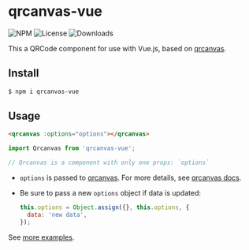 qrcanvas-vue
===

![NPM](https://img.shields.io/npm/v/qrcanvas-vue.svg)
![License](https://img.shields.io/npm/l/qrcanvas-vue.svg)
![Downloads](https://img.shields.io/npm/dt/qrcanvas-vue.svg)

This a QRCode component for use with Vue.js, based on [qrcanvas](https://github.com/gera2ld/qrcanvas).

Install
---

``` sh
$ npm i qrcanvas-vue
```

Usage
---

``` html
<qrcanvas :options="options"></qrcanvas>
```

``` javascript
import Qrcanvas from 'qrcanvas-vue';

// Qrcanvas is a component with only one props: `options`
```

* `options` is passed to [qrcanvas](https://github.com/gera2ld/qrcanvas). For more details, see [qrcanvas docs](https://github.com/gera2ld/qrcanvas/wiki).

* Be sure to pass a new `options` object if data is updated:

  ``` javascript
  this.options = Object.assign({}, this.options, {
    data: 'new data',
  });
  ```

See [more examples](https://gera2ld.github.io/qrcanvas-vue/).

